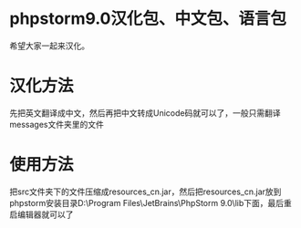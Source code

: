 # phpstorm9.0汉化包、中文包、语言包
希望大家一起来汉化。

# 汉化方法
先把英文翻译成中文，然后再把中文转成Unicode码就可以了，一般只需翻译messages文件夹里的文件

# 使用方法
把src文件夹下的文件压缩成resources_cn.jar，然后把resources_cn.jar放到phpstorm安装目录D:\Program Files\JetBrains\PhpStorm 9.0\lib下面，最后重启编辑器就可以了
